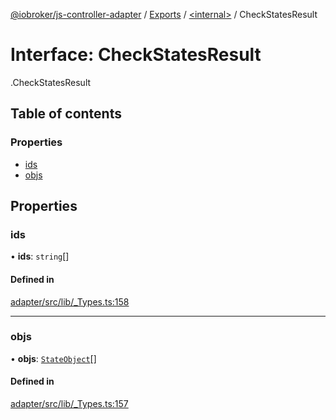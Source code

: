 [@iobroker/js-controller-adapter](../README.md) / [Exports](../modules.md) / [<internal\>](../modules/internal_.md) / CheckStatesResult

# Interface: CheckStatesResult

[<internal>](../modules/internal_.md).CheckStatesResult

## Table of contents

### Properties

- [ids](internal_.CheckStatesResult.md#ids)
- [objs](internal_.CheckStatesResult.md#objs)

## Properties

### ids

• **ids**: `string`[]

#### Defined in

[adapter/src/lib/_Types.ts:158](https://github.com/ioBroker/ioBroker.js-controller/blob/297e6576/packages/adapter/src/lib/_Types.ts#L158)

___

### objs

• **objs**: [`StateObject`](internal_.StateObject.md)[]

#### Defined in

[adapter/src/lib/_Types.ts:157](https://github.com/ioBroker/ioBroker.js-controller/blob/297e6576/packages/adapter/src/lib/_Types.ts#L157)
